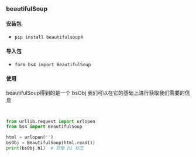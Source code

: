 ### beautifulSoup



#### 安装包

-   `pip install beautifulsoup4`



#### 导入包

-   `form bs4 import BeautifulSoup`





#### 使用

beautifulSoup得到的是一个 bsObj  我们可以在它的基础上进行获取我们需要的信息

```python


from urllib.request import urlopen
from bs4 import BeautifulSoup

html = urlopen('')
bsObj = BeautifulSoup(html.read())
print(bsObj.h1)  # 获取 h1 标签
```







































